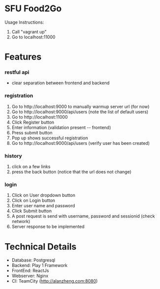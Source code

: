 # SFU Food2Go

Usage Instructions:
1. Call "vagrant up"
2. Go to localhost:11000

# Features

### restful api
- clear separation between frontend and backend

### registration
1. Go to http://localhost:9000 to manually warmup server url (for now)
2. Go to http://localhost:9000/api/users (note the list of default users)
3. Go to http://localhost:11000
4. Click Register button
5. Enter information (validation present -- frontend)
6. Press submit button
7. Pop up shows successful registration
8. Go to http://localhost:9000/api/users (verify user has been created)

### history
1. click on a few links
2. press the back button (notice that the url does not change)

### login
1. Click on User dropdown button
2. Click on Login button
3. Enter user name and password
4. Click Submit button
5. A post request is send with username, password and sessionid (check network)
6. Server response to be implemented

# Technical Details

- Database: Postgresql
- Backend: Play 1 Framework
- FrontEnd: ReactJs
- Webserver: Nginx
- CI: TeamCity (http://alanzheng.com:8080)
